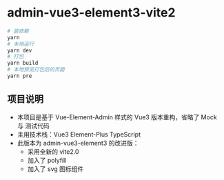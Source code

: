 <!--
 * @Author: zhangyang
 * @Date: 2021-02-24 11:28:17
 * @LastEditTime: 2021-02-24 16:36:05
 * @Description: 项目说明
-->
# admin-vue3-element3-vite2

```bash
# 装依赖
yarn
# 本地运行
yarn dev
# 打包
yarn build
# 本地预览打包后的页面
yarn pre
```
## 项目说明

- 本项目是基于 Vue-Element-Admin 样式的 Vue3 版本重构，省略了 Mock 与 测试代码
- 主用技术栈：Vue3 Element-Plus TypeScript
- 此版本为 admin-vue3-element3 的改进版：
  - 采用全新的 vite2.0
  - 加入了 polyfill
  - 加入了 svg 图标组件
